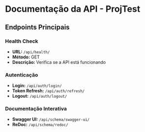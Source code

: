 # Documentação da API - ProjTest

## Endpoints Principais

### Health Check
- **URL:** `/api/health/`
- **Método:** GET
- **Descrição:** Verifica se a API está funcionando

### Autenticação
- **Login:** `/api/auth/login/`
- **Token Refresh:** `/api/auth/refresh/`
- **Logout:** `/api/auth/logout/`

### Documentação Interativa
- **Swagger UI:** `/api/schema/swagger-ui/`
- **ReDoc:** `/api/schema/redoc/`
